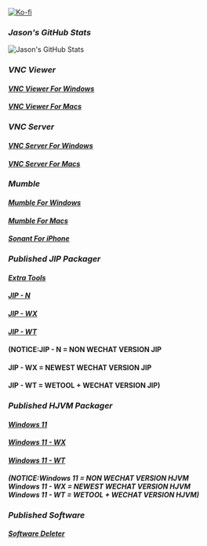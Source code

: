 <!-- title: Jason's Homepage -->
[![Ko-fi](https://ko-fi.com/img/githubbutton_sm.svg)](https://ko-fi.com/L4L76FZ0F)
### ***Jason's GitHub Stats***
![Jason's GitHub Stats](https://github-readme-stats.vercel.app/api?username=znzxjjbt0513&show_icons=true&theme=default)
### ***VNC Viewer***
#### [**_VNC Viewer For Windows_**](https://Znzxjjbt0513.github.io/VNC/VNC%20Viewer/Windows/)
#### [**_VNC Viewer For Macs_**](https://Znzxjjbt0513.github.io/VNC/VNC%20Viewer/Macs/)
### ***VNC Server***
#### [**_VNC Server For Windows_**](https://Znzxjjbt0513.github.io/VNC/VNC%20Server/Windows/)
#### [**_VNC Server For Macs_**](https://Znzxjjbt0513.github.io/VNC/VNC%20Server/Macs/)
### ***Mumble***
#### [**_Mumble For Windows_**](https://Znzxjjbt0513.github.io/Mumble/Windows/)
#### [**_Mumble For Macs_**](https://Znzxjjbt0513.github.io/Mumble/Macs/)
#### [**_Sonant For iPhone_**](https://Znzxjjbt0513.github.io/Mumble/iPhone/)   
### ***Published JIP Packager***
#### [**_Extra Tools_**](https://Znzxjjbt0513.github.io/Tools/)
#### [**_JIP - N_**](https://Znzxjjbt0513.github.io/JIP/V1/N/)
#### [**_JIP - WX_**](https://znzxjjbt0513.github.io/JIP/V1/WX/)
#### [**_JIP - WT_**](https://znzxjjbt0513.github.io/JIP/V1/WT/)   
#### (NOTICE:JIP - N = NON WECHAT VERSION JIP
#### JIP - WX = NEWEST WECHAT VERSION JIP 
#### JIP - WT = WETOOL + WECHAT VERSION JIP)
### ***Published HJVM Packager***
#### [**_Windows 11_**](https://Znzxjjbt0513.github.io/HJVM/N)
#### [**_Windows 11 - WX_**](https://Znzxjjbt0513.github.io/HJVM/WX)
#### [**_Windows 11 - WT_**](https://Znzxjjbt0513.github.io/HJVM/WT)   
***(NOTICE:Windows 11 = NON WECHAT VERSION HJVM   
Windows 11 - WX = NEWEST WECHAT VERSION HJVM   
Windows 11 - WT = WETOOL + WECHAT VERSION HJVM)***   
### ***Published Software***
#### [**_Software Deleter_**](https://Znzxjjbt0513.github.io/Software%20Deleter)
